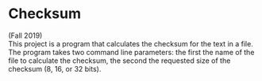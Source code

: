 # Checksum
(Fall 2019)<br>
This project is a program that calculates the checksum for the text in a file. The program takes two command line parameters: the first the name of the file to calculate the checksum, the second the requested size of the checksum (8, 16, or 32 bits).
